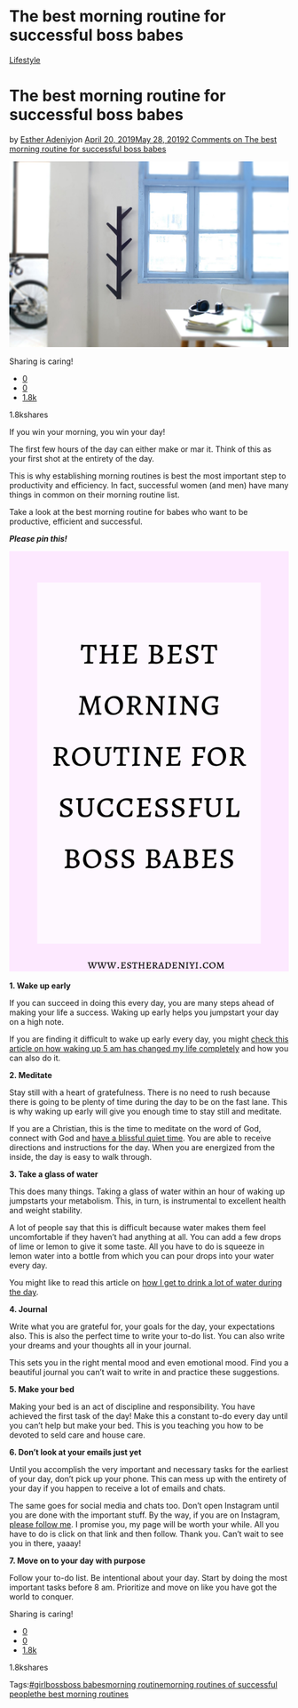 # The best morning routine for successful boss babes

[Lifestyle](https://estheradeniyi.com/category/lifestyle/)
# The best morning routine for successful boss babes

by [Esther Adeniyi](https://estheradeniyi.com/author/esther-adeniyi/)on [April 20, 2019May 28, 2019](https://estheradeniyi.com/the-best-morning-routine-for-successful-boss-babes/)[2 Comments on The best morning routine for successful boss babes](https://estheradeniyi.com/the-best-morning-routine-for-successful-boss-babes/#comments)

![esther adeniyi, boss babes, #girlboss, morning routine, the best morning routines, morning routines of successful people](images\the-best-morning-routine.jpeg)

Sharing is caring!

- [0](https://www.facebook.com/sharer/sharer.php?u=https%3A%2F%2Festheradeniyi.com%2Fthe-best-morning-routine-for-successful-boss-babes%2F&amp;t=The%20best%20morning%20routine%20for%20successful%20boss%20babes)
- [0](https://twitter.com/intent/tweet?text=The%20best%20morning%20routine%20for%20successful%20boss%20babes&amp;url=https%3A%2F%2Festheradeniyi.com%2Fthe-best-morning-routine-for-successful-boss-babes%2F)
- [1.8k](#)

1.8kshares

If you win your morning, you win your day!

The first few hours of the day can either make or mar it. Think of this as your first shot at the entirety of the day.

This is why establishing morning routines is best the most important step to productivity and efficiency. In fact, successful women (and men) have many things in common on their morning routine list.

Take a look at the best morning routine for babes who want to be productive, efficient and successful.

***Please pin this!***

![esther adeniyi, boss babes, #girlboss, morning routine, the best morning routines, morning routines of successful people](images\www.estheradeniyi.com_.png)

**1. Wake up early**

If you can succeed in doing this every day, you are many steps ahead of making your life a success. Waking up early helps you jumpstart your day on a high note.

If you are finding it difficult to wake up early every day, you might [check this article on how waking up 5 am has changed my life completely](https://estheradeniyi.com/waking-up-at-5-am-literally-changed-my-life/) and how you can also do it.

**2. Meditate**

Stay still with a heart of gratefulness. There is no need to rush because there is going to be plenty of time during the day to be on the fast lane. This is why waking up early will give you enough time to stay still and meditate.

If you are a Christian, this is the time to meditate on the word of God, connect with God and [have a blissful quiet time](https://estheradeniyi.com/tips-to-maintaining-constant-quiet-time/). You are able to receive directions and instructions for the day. When you are energized from the inside, the day is easy to walk through.

**3. Take a glass of water**

This does many things. Taking a glass of water within an hour of waking up jumpstarts your metabolism. This, in turn, is instrumental to excellent health and weight stability.

A lot of people say that this is difficult because water makes them feel uncomfortable if they haven&#x2019;t had anything at all. You can add a few drops of lime or lemon to give it some taste. All you have to do is squeeze in lemon water into a bottle from which you can pour drops into your water every day.

You might like to read this article on [how I get to drink a lot of water during the day](https://estheradeniyi.com/5-ways-i-trick-myself-to-drink-more-water/).

**4. Journal**

Write what you are grateful for, your goals for the day, your expectations also. This is also the perfect time to write your to-do list. You can also write your dreams and your thoughts all in your journal.

This sets you in the right mental mood and even emotional mood. Find you a beautiful journal you can&#x2019;t wait to write in and practice these suggestions.

**5. Make your bed**

Making your bed is an act of discipline and responsibility. You have achieved the first task of the day! Make this a constant to-do every day until you can&#x2019;t help but make your bed. This is you teaching you how to be devoted to seld care and house care.

**6. Don&#x2019;t look at your emails just yet**

Until you accomplish the very important and necessary tasks for the earliest of your day, don&#x2019;t pick up your phone. This can mess up with the entirety of your day if you happen to receive a lot of emails and chats.

The same goes for social media and chats too. Don&#x2019;t open Instagram until you are done with the important stuff. By the way, if you are on Instagram, [please follow me](https://www.instagram.com/estheradeniyisblog/). I promise you, my page will be worth your while. All you have to do is click on that link and then follow. Thank you. Can&#x2019;t wait to see you in there, yaaay!

**7. Move on to your day with purpose**

Follow your to-do list. Be intentional about your day. Start by doing the most important tasks before 8 am. Prioritize and move on like you have got the world to conquer.

Sharing is caring!

- [0](https://www.facebook.com/sharer/sharer.php?u=https%3A%2F%2Festheradeniyi.com%2Fthe-best-morning-routine-for-successful-boss-babes%2F&amp;t=The%20best%20morning%20routine%20for%20successful%20boss%20babes)
- [0](https://twitter.com/intent/tweet?text=The%20best%20morning%20routine%20for%20successful%20boss%20babes&amp;url=https%3A%2F%2Festheradeniyi.com%2Fthe-best-morning-routine-for-successful-boss-babes%2F)
- [1.8k](#)

1.8kshares

Tags:[#girlboss](https://estheradeniyi.com/tag/girlboss/)[boss babes](https://estheradeniyi.com/tag/boss-babes/)[morning routine](https://estheradeniyi.com/tag/morning-routine/)[morning routines of successful people](https://estheradeniyi.com/tag/morning-routines-of-successful-people/)[the best morning routines](https://estheradeniyi.com/tag/the-best-morning-routines/)